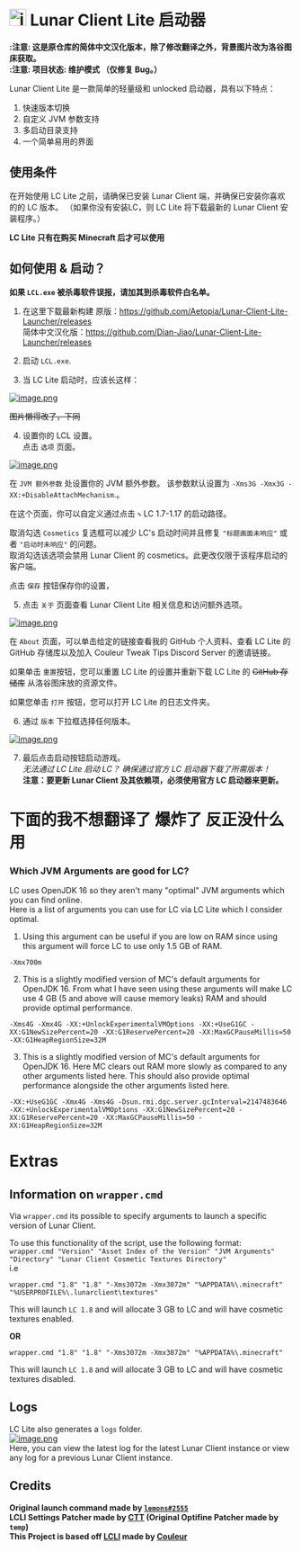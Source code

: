 # <img src="https://github.com/Aetopia/Lunar-Client-Lite-Launcher/blob/main/Logo.png" alt="image.png" width="30" height="30">  Lunar Client Lite 启动器
<b>:注意: 这是原仓库的简体中文汉化版本，除了修改翻译之外，背景图片改为洛谷图床获取。</b>  
<b>:注意: 项目状态: 维护模式 （仅修复 Bug。）</b>  

Lunar Client Lite 是一款简单的轻量级和 unlocked 启动器，具有以下特点：
1. 快速版本切换
2. 自定义 JVM 参数支持
3. 多启动目录支持
4. 一个简单易用的界面

## 使用条件
在开始使用 LC Lite 之前，请确保已安装 Lunar Client 端，并确保已安装你喜欢的的 LC 版本。
（如果你没有安装LC，则 LC Lite 将下载最新的 Lunar Client 安装程序。）

<b>LC Lite 只有在购买 Minecraft 后才可以使用</b>
## 如何使用 & 启动？
<b>如果 `LCL.exe` 被杀毒软件误报，请加其到杀毒软件白名单。</b>
1. 在这里下载最新构建
原版：https://github.com/Aetopia/Lunar-Client-Lite-Launcher/releases  
简体中文汉化版：https://github.com/Dian-Jiao/Lunar-Client-Lite-Launcher/releases  

2. 启动 `LCL.exe`.

3. 当 LC Lite 启动时，应该长这样： 

[![image.png](https://i.postimg.cc/L85jVd5R/image.png)](https://postimg.cc/v4R1QN5S)

~~图片懒得改了，下同~~

4. 设置你的 LCL 设置。  
点击 `选项` 页面。    

[![image.png](https://i.postimg.cc/bvFCRHpV/image.png)](https://postimg.cc/VSnWftSX)     

在 `JVM 额外参数` 处设置你的 JVM 额外参数。
该参数默认设置为 `-Xms3G -Xmx3G -XX:+DisableAttachMechanism`.。

在这个页面，你可以自定义通过点击 `✎` LC 1.7-1.17 的启动路径。   

取消勾选 `Cosmetics` 复选框可以减少 LC's 启动时间并且修复 `"标题画面未响应"` 或者 `"启动时未响应"` 的问题。    
取消勾选该选项会禁用 Lunar Client 的 cosmetics。此更改仅限于该程序启动的客户端。  

点击 `保存` 按钮保存你的设置，

5. 点击 `关于` 页面查看 Lunar Client Lite 相关信息和访问额外选项。 
 
[![image.png](https://i.postimg.cc/T2r8TFRR/image.png)](https://postimg.cc/3WJfBL46)   

在 `About` 页面，可以单击给定的链接查看我的 GitHub 个人资料、查看 LC Lite 的 GitHub 存储库以及加入 Couleur Tweak Tips Discord Server 的邀请链接。

如果单击 `重置`按钮，您可以重置 LC Lite 的设置并重新下载 LC Lite 的 ~~GitHub 存储库~~ 从洛谷图床放的资源文件。

如果您单击 `打开` 按钮，您可以打开 LC Lite 的日志文件夹。

6. 通过 `版本` 下拉框选择任何版本。


[![image.png](https://i.postimg.cc/NFT2nYT2/image.png)](https://postimg.cc/64WQ7kMB)   

7. 最后点击启动按钮启动游戏。  
<i>无法通过 LC Lite 启动 LC？ 确保通过官方 LC 启动器下载了所需版本！</i>  
<b>注意：要更新 Lunar Client 及其依赖项，必须使用官方 LC 启动器来更新。</b>

# 下面的我不想翻译了 爆炸了 反正没什么用

### Which JVM Arguments are good for LC?  

LC uses OpenJDK 16 so they aren't many "optimal" JVM arguments which you can find online.  
Here is a list of arguments you can use for LC via LC Lite which I consider optimal.  

1. Using this argument can be useful if you are low on RAM since using this argument will force LC to use only 1.5 GB of RAM.  

```
-Xmx700m  
```

2. This is a slightly modified version of MC's default arguments for OpenJDK 16. From what I have seen using these arguments will make LC use 4 GB (5 and above will cause memory leaks) RAM and should provide optimal performance.  

 ```
-Xms4G -Xmx4G -XX:+UnlockExperimentalVMOptions -XX:+UseG1GC -XX:G1NewSizePercent=20 -XX:G1ReservePercent=20 -XX:MaxGCPauseMillis=50 -XX:G1HeapRegionSize=32M
```  
3. This is a slightly modified version of MC's default arguments for OpenJDK 16. Here MC clears out RAM more slowly as compared to any other arguments listed here. This should also provide optimal performance alongside the other arguments listed here.

```
-XX:+UseG1GC -Xmx4G -Xms4G -Dsun.rmi.dgc.server.gcInterval=2147483646 -XX:+UnlockExperimentalVMOptions -XX:G1NewSizePercent=20 -XX:G1ReservePercent=20 -XX:MaxGCPauseMillis=50 -XX:G1HeapRegionSize=32M
```

# Extras
## Information on `wrapper.cmd`
Via `wrapper.cmd` its possible to specify arguments to launch a specific version of Lunar Client.    

To use this functionality of the script, use the following format:  
`wrapper.cmd "Version" "Asset Index of the Version" "JVM Arguments" "Directory" "Lunar Client Cosmetic Textures Directory"`  
i.e  
```
wrapper.cmd "1.8" "1.8" "-Xms3072m -Xmx3072m" "%APPDATA%\.minecraft" "%USERPROFILE%\.lunarclient\textures" 
```
This will launch `LC 1.8` and will allocate 3 GB to LC and will have cosmetic textures enabled.    

<b>OR</b>  
```
wrapper.cmd "1.8" "1.8" "-Xms3072m -Xmx3072m" "%APPDATA%\.minecraft" 
```
This will launch `LC 1.8` and will allocate 3 GB to LC and will have cosmetic textures disabled. 

## Logs
LC Lite also generates a `logs` folder.  
[![image.png](https://i.postimg.cc/5yJkDYfn/image.png)](https://postimg.cc/TLk9DPLD)  
Here, you can view the latest log for the latest Lunar Client instance or view any log for a previous Lunar Client instance.

## Credits
<b>Original launch command made by [`lemons#2555`](https://github.com/respecting)  
LCLI Settings Patcher made by [CTT](https://dsc.gg/CTT) (Original Optifine Patcher made by `temp`)  
This Project is based off [LCLI](https://github.com/couleur-tweak-tips/utils/blob/main/LCLI.bat) made by [Couleur](https://github.com/couleurm)</b>

